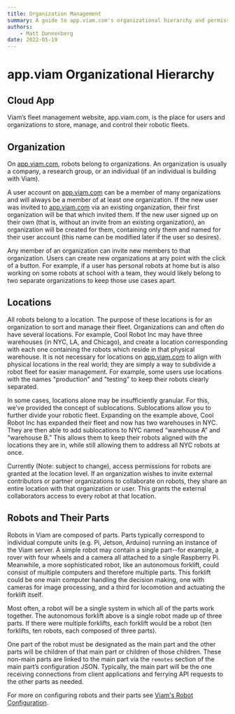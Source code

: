 ```yaml
---
title: Organization Management
summary: A guide to app.viam.com's organizational hierarchy and permissioning.
authors:
    - Matt Dannenberg
date: 2022-05-19
---
```

# app.viam Organizational Hierarchy

## Cloud App
Viam’s fleet management website, app.viam.com, is the place for users and organizations to store, manage, and control their robotic fleets.

## Organization
On [app.viam.com](https://app.viam.com/), robots belong to organizations.
An organization is usually a company, a research group, or an individual (if an individual is building with Viam).

A user account on [app.viam.com](https://app.viam.com/) can be a member of many organizations and will always be a member of at least one organization.
If the new user was invited to [app.viam.com](https://app.viam.com/) via an existing organization, their first organization will be that which invited them.
If the new user signed up on their own (that is, without an invite from an existing organization), an organization will be created for them, containing only them and named for their user account (this name can be modified later if the user so desires).

Any member of an organization can invite new members to that organization.
Users can create new organizations at any point with the click of a button.
For example, if a user has personal robots at home but is also working on some robots at school with a team, they would likely belong to two separate organizations to keep those use cases apart.

## Locations
All robots belong to a location.
The purpose of these locations is for an organization to sort and manage their fleet.
Organizations can and often do have several locations.
For example, Cool Robot Inc may have three warehouses (in NYC, LA, and Chicago), and create a location corresponding with each one containing the robots which reside in that physical warehouse.
It is not necessary for locations on [app.viam.com](https://app.viam.com/) to align with physical locations in the real world; they are simply a way to subdivide a robot fleet for easier management.
For example, some users use locations with the names "production" and "testing" to keep their robots clearly separated.

In some cases, locations alone may be insufficiently granular.
For this, we’ve provided the concept of sublocations.
Sublocations allow you to further divide your robotic fleet.
Expanding on the example above, Cool Robot Inc has expanded their fleet and now has two warehouses in NYC.
They are then able to add sublocations to NYC named “warehouse A” and “warehouse B.” This allows them to keep their robots aligned with the locations they are in, while still allowing them to address all NYC robots at once.

Currently (Note: subject to change), access permissions for robots are granted at the location level.
If an organization wishes to invite external contributors or partner organizations to collaborate on robots, they share an entire location with that organization or user.
This grants the external collaborators access to every robot at that location.

## Robots and Their Parts 
Robots in Viam are composed of parts.
Parts typically correspond to individual compute units (e.g. Pi, Jetson, Arduino) running an instance of the Viam server.
A simple robot may contain a single part--for example, a rover with four wheels and a camera all attached to a single Raspberry Pi.
Meanwhile, a more sophisticated robot, like an autonomous forklift, could consist of multiple computers and therefore multiple parts.
This forklift could be one main computer handling the decision making, one with cameras for image processing, and a third for locomotion and actuating the forklift itself.

Most often, a robot will be a single system in which all of the parts work together.
The autonomous forklift above is a single robot made up of three parts.
If there were multiple forklifts, each forklift would be a robot (ten forklifts, ten robots, each composed of three parts).

One part of the robot must be designated as the main part and the other parts will be children of that main part or children of those children.
These non-main parts are linked to the main part via the `remotes` section of the main part’s configuration JSON.
Typically, the main part will be the one receiving connections from client applications and ferrying API requests to the other parts as needed.

For more on configuring robots and their parts see [Viam's Robot Configuration](../getting-started/robot-config.md).
